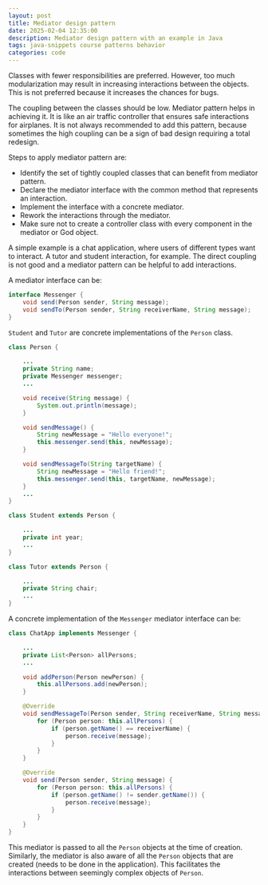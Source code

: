 ```yaml
---
layout: post
title: Mediator design pattern
date: 2025-02-04 12:35:00
description: Mediator design pattern with an example in Java
tags: java-snippets course patterns behavior 
categories: code
--- 
```


Classes with fewer responsibilities are preferred.
However, too much modularization may result in increasing interactions between the objects.
This is not preferred because it increases the chances for bugs.

The coupling between the classes should be low.
Mediator pattern helps in achieving it.
It is like an air traffic controller that ensures safe interactions for airplanes.
It is not always recommended to add this pattern, because sometimes the high coupling can be a sign of bad design requiring a total redesign.

Steps to apply mediator pattern are:

- Identify the set of tightly coupled classes that can benefit from mediator pattern.
- Declare the mediator interface with the common method that represents an interaction.
- Implement the interface with a concrete mediator.
- Rework the interactions through the mediator.
- Make sure not to create a controller class with every component in the mediator or God object.

A simple example is a chat application, where users of different types want to interact.
A tutor and student interaction, for example.
The direct coupling is not good and a mediator pattern can be helpful to add interactions.

A mediator interface can be:
```java
interface Messenger {
    void send(Person sender, String message);
    void sendTo(Person sender, String receiverName, String message);
}
```

`Student` and `Tutor` are concrete implementations of the `Person` class.

```java
class Person {

    ...
    private String name;
    private Messenger messenger;
    ...

    void receive(String message) {
        System.out.println(message);
    }

    void sendMessage() {
        String newMessage = "Hello everyone!";
        this.messenger.send(this, newMessage);
    }

    void sendMessageTo(String targetName) {
        String newMessage = "Hello friend!";
        this.messenger.send(this, targetName, newMessage);
    }
    ...
}

class Student extends Person {

    ...
    private int year;
    ...
}

class Tutor extends Person {

    ...
    private String chair;
    ...
}
```

A concrete implementation of the `Messenger` mediator interface can be:

```java
class ChatApp implements Messenger {

    ...
    private List<Person> allPersons;
    ...

    void addPerson(Person newPerson) {
        this.allPersons.add(newPerson);
    }

    @Override
    void sendMessageTo(Person sender, String receiverName, String message) {
        for (Person person: this.allPersons) {
            if (person.getName() == receiverName) {
                person.receive(message);
            }
        }
    }

    @Override
    void send(Person sender, String message) {
        for (Person person: this.allPersons) {
            if (person.getName() != sender.getName()) {
                person.receive(message);
            }
        }
    }
}
```

This mediator is passed to all the `Person` objects at the time of creation.
Similarly, the mediator is also aware of all the `Person` objects that are created (needs to be done in the application).
This facilitates the interactions between seemingly complex objects of `Person`.
